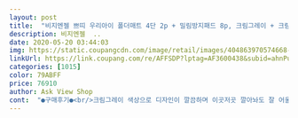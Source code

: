 ```yaml
---
layout: post 
title:  "비지엔젤 쁘띠 우리아이 폴더매트 4단 2p + 밀림방지패드 8p, 크림그레이 + 크림" 
description: 비지엔젤  ..
date: 2020-05-20 03:44:03 
img: https://static.coupangcdn.com/image/retail/images/404863970574668-e4743f39-6c97-4ab4-b24d-1c67c4693ba3.jpg 
linkUrl: https://link.coupang.com/re/AFFSDP?lptag=AF3600438&subid=ahnPublicAsk&pageKey=1494294869&itemId=2566337527&vendorItemId=70558764967&traceid=V0-113-4d769c0f1769b42d 
categories: [1015] 
color: 79ABFF 
price: 76910 
author: Ask View Shop 
cont:  "●구매후기●<br/>크림그레이 색상으로 디자인이 깔끔하며 이곳저곳 깔아놔도 잘 어울리며 집안이 화사해지는 효과가 있는것 같습니다!<br/>2장 이어서 사용하니 저도 거실에서 아기랑 같이 티비 보다가 잠도 들수있는 사이즈인데<br/>O<br/>O 매트 : 8중 압축 에어셀<br/>O 사이즈 : 1200x1600x40<br/>O 색상 : 크림그레이+크림<br/>O 소재 : 내장재 <br/> - PE폼 / 마감재<br/> -PU원단<br/>⭐️ 전체적으로 사이즈가 넉넉하고 많이 커요.<br/> 매트 설치하실 부분 사이즈 잘 측정하셔서 구매하시면 좋을거같아요!<br/>⭐️ 폴더매트 처음 사용해보는데요, 푹신한듯 단단한 편이라 소음에도 걱정없을거 같네요.<br/> 홈트레이닝(뜀뛰기,빠른걸음)을 할 때, 강아지들 매트로 사용했어요 저희집 바닥이 타일이라 많이 미끄러운데, 미끄럼방지 패드도 구성되어있어서 같이 설치해줬더니 밀림전혀 없어요! 되게 푹신하고 소음 제대로 잡아주네요^^<br/>강아지 발바닥, 슬개골, 관절 등 미끄럼방지에도 도움이 됩니다.<br/><br/>고층에 거주하다 보니 아랫층에 층간소음 방지용으로도 아주 좋고<br/>그리고 냄새 걱정하시는 분들 계실텐데, 포장 뜯어도 불쾌한 냄새 전혀 안났어요.<br/> 워낙 예민한 편이라 이런부분 중요한데, 냄새 걱정은 안하셔도 될거같네요.<br/> 두께도 꽤 두꺼워서 무게가 좀 나가지만, 그만큼 매트의 역할을 충실히하는 상품이라고 생각합니다♡<br/>그리고 미끄럼방지 패드까지 들어있어서 점점 커서 뛰어다녀도 미끄럼 방지 패드 덕분에<br/>너무 푹신하면 아기들이 오히려 더 잘 넘어지고 위험한데,<br/>동봉되어 오는 미끄럼 방지 패드도 있으니 잘 활용하여 깔아주면 미끄럼 1도 없는 매트가 됩니다<br/>두께가 정말 40mm가 될까 해서 재어봤는데 정확히 40mm 나오더라구여 ㅎ<br/>밀리지 않고 안전하게 사용할 수 있을거같아요.<br/><br/>박스를 개봉하고 제품을 꺼내고나서 잠시 펼쳐놓고 요새 시국이 시국인지라 알콜소독제 전체적으로 뿌리고 마른 수건으로 닦아내고 사용했습니다.<br/> (먼지제거+냄새제거)<br/>비지엔젤 쁘띠 우리아이 폴더매트 4단 2p + 밀림방지패드 8p<br/>아기있는 집에는 폴더매트가 필수잖아요 !<br/>오래 사용할수 있습니다 양면 사용가능한 매트이다 보니 맘대로 휙휙 뒤집어도 된다는 점이 맘에 듭니다<br/>우선 매트 색상도 마음에 들고,<br/>음식이나 음료를 쏟거나 흘렸을경우 커버는 생활방수 정도 가능하고 빠른시간내에 닦아내는내야 색소 침착도 없고<br/>저희 아기들은 활동성이 좋아서 잘 기어다니고, 걸음마 하다가 넘어지기도 하는 시기의 아기에요.<br/><br/>적당히 단단해서 아이들 움직임에 제한이 없는거같아요.<br/><br/>제품을 꺼낸 비닐을 버리지 않고 보관해두면 추후 보관시 재 사용할수 있으므로 좋을것 같습니다<br/>청소할때는 접어서 마른걸레로 털어주거나 착착 접어서 따로 보관이 용이합니다<br/>추천합니당 !<br/>허리 아프지 않고 자다 깻네요 !<br/>" 
---
```

